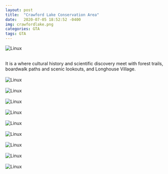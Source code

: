 ```yaml
---
layout: post
title:  "Crawford Lake Conservation Area"
date:   2020-07-05 18:52:52 -0400
img: crawfordlake.png
categories: GTA
tags: GTA
---
```


![Linux]({{site.baseurl}}/images/crawfordlake.png)
<br>
<br>

It is a where cultural history and scientific discovery meet with forest trails, boardwalk paths and scenic lookouts, and Longhouse Village.
<br>
<br>
![Linux]({{site.baseurl}}/images/crawfordlake1.jpg)
<br>
<br>
![Linux]({{site.baseurl}}/images/crawfordlake2.jpg)
<br>
<br>
![Linux]({{site.baseurl}}/images/crawfordlake3.jpg)
<br>
<br>
![Linux]({{site.baseurl}}/images/crawfordlake4.jpg)
<br>
<br>
![Linux]({{site.baseurl}}/images/crawfordlake5.jpg)
<br>
<br>
![Linux]({{site.baseurl}}/images/crawfordlake6.jpg)
<br>
<br>
![Linux]({{site.baseurl}}/images/crawfordlake7.jpg)
<br>
<br>
![Linux]({{site.baseurl}}/images/crawfordlake8.jpg)
<br>
<br>
![Linux]({{site.baseurl}}/images/crawfordlake9.jpg)
